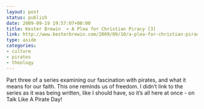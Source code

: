 ```yaml
---
layout: post
status: publish
date: 2009-09-19 19:57:07+00:00
title: Kester Brewin  » A Plea for Christian Piracy [3]
link: http://www.kesterbrewin.com/2009/09/10/a-plea-for-christian-piracy-3/
type: aside
categories:
- culture
- pirates
- theology
---
```


Part three of a series examining our fascination with pirates, and what it means for our faith. This one reminds us of freedom. I didn’t link to the series as it was being written, like I should have, so it’s all here at once - on Talk Like A Pirate Day!
